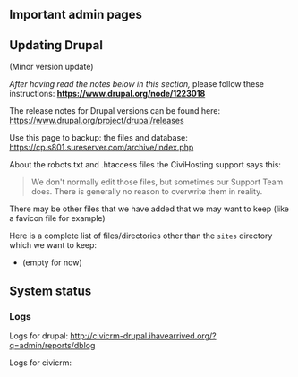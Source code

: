 
## Important admin pages



## Updating Drupal
(Minor version update)

*After having read the notes below in this section,* please follow these instructions: **https://www.drupal.org/node/1223018**

The release notes for Drupal versions can be found here:
https://www.drupal.org/project/drupal/releases

Use this page to backup: the files and database:
https://cp.s801.sureserver.com/archive/index.php

About the robots.txt and .htaccess files the CiviHosting support says this:
> We don't normally edit those files, but sometimes our Support Team does. There is
generally no reason to overwrite them in reality.

There may be other files that we have added that we may want to keep (like a favicon file for example)

Here is a complete list of files/directories other than the `sites` directory which we want to keep:
* (empty for now)


## System status

### Logs

Logs for drupal:
http://civicrm-drupal.ihavearrived.org/?q=admin/reports/dblog

Logs for civicrm:

